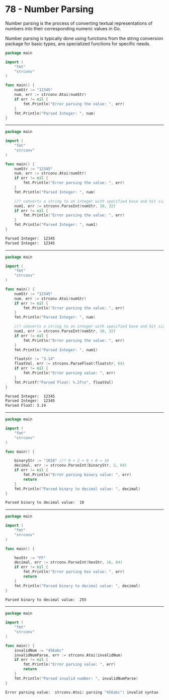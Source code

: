 # 78 - Number Parsing
Number parsing is the process of converting textual representations of numbers into their
corresponding numeric values in Go.

Number parsing is typically done using functions from the string conversion package for basic types, ans specialized functions for specific needs.

```go
package main

import (
	"fmt"
	"strconv"
)

func main() {
	numStr := "12345"
	num, err := strconv.Atoi(numStr)
	if err != nil {
		fmt.Println("Error parsing the value: ", err)
	}
	fmt.Println("Parsed Integer: ", num)
}
```

--------------------------------------------------------------------------------------------------------------------

```go
package main

import (
	"fmt"
	"strconv"
)

func main() {
	numStr := "12345"
	num, err := strconv.Atoi(numStr)
	if err != nil {
		fmt.Println("Error parsing the value: ", err)
	}
	fmt.Println("Parsed Integer: ", num)

	//? converts a string to an integer with specified base and bit size
	num1, err := strconv.ParseInt(numStr, 10, 32)
	if err != nil {
		fmt.Println("Error parsing the value: ", err)
	}
	fmt.Println("Parsed Integer: ", num1) 
}
```
```bash
Parsed Integer:  12345
Parsed Integer:  12345
```

------------------------------------------------------------------------------------------------------------------------

```go
package main

import (
	"fmt"
	"strconv"
)

func main() {
	numStr := "12345"
	num, err := strconv.Atoi(numStr)
	if err != nil {
		fmt.Println("Error parsing the value: ", err)
	}
	fmt.Println("Parsed Integer: ", num)

	//? converts a string to an integer with specified base and bit size
	num1, err := strconv.ParseInt(numStr, 10, 32)
	if err != nil {
		fmt.Println("Error parsing the value: ", err)
	}
	fmt.Println("Parsed Integer: ", num1)

	floatstr := "3.14"
	floatVal, err := strconv.ParseFloat(floatstr, 64)
	if err != nil {
		fmt.Println("Error parsing value: ", err)
	}
	fmt.Printf("Parsed Float: %.2f\n", floatVal)
}
```
```bash
Parsed Integer:  12345
Parsed Integer:  12345
Parsed Float: 3.14
```

-----------------------------------------------------------------------------------------------------------------------

```go
package main

import (
	"fmt"
	"strconv"
)

func main() {

	binaryStr := "1010" //? 0 + 2 + 0 + 8 = 10
	decimal, err := strconv.ParseInt(binaryStr, 2, 64)
	if err != nil {
		fmt.Println("Error parsing binary value: ", err)
		return
	}
	fmt.Println("Parsed binary to decimal value: ", decimal)
}
```
```bash
Parsed binary to decimal value:  10
```

------------------------------------------------------------------------------------------------------------------------

```go
package main

import (
	"fmt"
	"strconv"
)

func main() {

	hexStr := "FF"
	decimal, err := strconv.ParseInt(hexStr, 16, 64)
	if err != nil {
		fmt.Println("Error parsing hex value: ", err)
		return
	}
	fmt.Println("Parsed binary to decimal value: ", decimal)
}
```
```bash
Parsed binary to decimal value:  255
```

------------------------------------------------------------------------------------------------------------------------

```go
package main

import (
	"fmt"
	"strconv"
)

func main() {
	invalidNum := "456abc"
	invalidNumParse, err := strconv.Atoi(invalidNum)
	if err != nil {
		fmt.Println("Error parsing value: ", err)
		return
	}
	fmt.Println("Parsed invalid number: ", invalidNumParse)
}
```
```bash
Error parsing value:  strconv.Atoi: parsing "456abc": invalid syntax
```